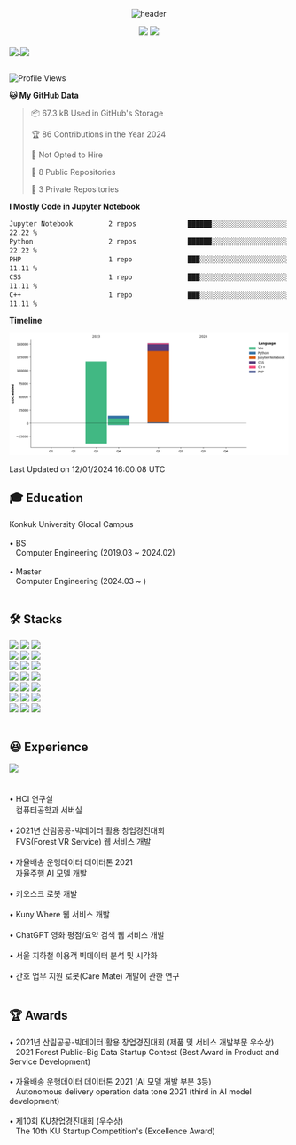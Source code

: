 <!-- 인사 -->
<div align = "center">

![header](https://capsule-render.vercel.app/api?type=rounded&color=0:43cea2,100:185a9d&fontColor=f7f5f5&text=Welcome%20to%20Taehyun's%20GitHub%20👋&animation=twinkling&fontSize=40&fontAlignY=50&fontAlign=50&height=180)

</div>

<div align = "center">
  <img src="https://hits.seeyoufarm.com/api/count/incr/badge.svg?url=https%3A%2F%2Fgithub.com%2Fthe0807&count_bg=%2379C83D&title_bg=%23555555&icon=github.svg&icon_color=%23E7E7E7&title=visit&edge_flat=false">

  <a href="mailto:the0807.eom@gmail.com">
    <img src="https://img.shields.io/badge/Gmail-d14836?logo=Gmail&logoColor=white&link=the0807.eom@gmail.com">
  </a>
</div>
<br>

<!-- 상태 카드 -->
<div align = "center" style="display:flex; flex-direction:row;">
  <a href="">
    <img height=200 align="center" src="https://github-readme-stats-the0807s-projects.vercel.app/api?username=the0807&include_all_commits=true&count_private=true&show_icons=true&hide_border=true&rank_icon=github&custom_title=Git%20Stats" />
    <img height=200 align="center" src="https://github-readme-stats-the0807s-projects.vercel.app/api/top-langs?username=the0807&layout=compact&langs_count=8&card_width=320&count_private=true" />
  </a>
</div>
<br>

<!--START_SECTION:waka-->
![Profile Views](http://img.shields.io/badge/Profile%20Views-274-blue)

**🐱 My GitHub Data** 

> 📦 67.3 kB Used in GitHub's Storage 
 > 
> 🏆 86 Contributions in the Year 2024
 > 
> 🚫 Not Opted to Hire
 > 
> 📜 8 Public Repositories 
 > 
> 🔑 3 Private Repositories 
 > 
**I Mostly Code in Jupyter Notebook** 

```text
Jupyter Notebook         2 repos             ██████░░░░░░░░░░░░░░░░░░░   22.22 % 
Python                   2 repos             ██████░░░░░░░░░░░░░░░░░░░   22.22 % 
PHP                      1 repo              ███░░░░░░░░░░░░░░░░░░░░░░   11.11 % 
CSS                      1 repo              ███░░░░░░░░░░░░░░░░░░░░░░   11.11 % 
C++                      1 repo              ███░░░░░░░░░░░░░░░░░░░░░░   11.11 % 
```



**Timeline**

![Lines of Code chart](https://raw.githubusercontent.com/the0807/the0807/main/assets/bar_graph.png)


 Last Updated on 12/01/2024 16:00:08 UTC
<!--END_SECTION:waka-->

## 🎓 Education
<div style="display:flex; flex-direction:row;">
  Konkuk University Glocal Campus
</div>
<br>
<div style="display:flex; flex-direction:row;">
  • BS
</div>
<div style="display:flex; flex-direction:row;">
  &nbsp&nbsp Computer Engineering (2019.03 ~ 2024.02)
</div>
<br>
<div style="display:flex; flex-direction:row;">
  • Master
</div>
<div style="display:flex; flex-direction:row;">
  &nbsp&nbsp Computer Engineering (2024.03 ~ )
</div>
<br>

<!-- Stack -->
## 🛠️ Stacks
<div style="display:flex; flex-direction:column; align-items:flex-start;">
  <div>
  <img src="https://img.shields.io/badge/ROS-22314E?logo=ros&logoColor=white">
  <img src="https://img.shields.io/badge/ROS2-22314E?logo=ros&logoColor=white">
  <img src="https://img.shields.io/badge/GitHub-181717?logo=github&logoColor=white">
  <br>
  <img src="https://img.shields.io/badge/Raspberry Pi-A22846?logo=Raspberry-Pi&logoColor=white">
  <img src="https://img.shields.io/badge/Ubuntu-E95420?logo=Ubuntu&logoColor=white">
  <img src="https://img.shields.io/badge/Jupyter-F37626?logo=Jupyter&logoColor=white">
  <br>
  <img src="https://img.shields.io/badge/PyTorch-EE4C2C?logo=PyTorch&logoColor=white">
  <img src="https://img.shields.io/badge/TensorFlow-FF6F00?logo=TensorFlow&logoColor=white">
  <img src="https://img.shields.io/badge/Git-F05032?logo=git&logoColor=white">
  <br>
  <img src="https://img.shields.io/badge/Arduino-00878F?logo=Arduino&logoColor=white">
  <img src="https://img.shields.io/badge/Vue.js-4FC08D?logo=Vue.js&logoColor=white">
  <img src="https://img.shields.io/badge/Anaconda-44A833?logo=anaconda&logoColor=white">
  <br>
  <img src="https://img.shields.io/badge/Linux-FCC624?logo=linux&logoColor=black">
  <img src="https://img.shields.io/badge/Firebase-FFCA28?logo=firebase&logoColor=white">
  <img src="https://img.shields.io/badge/Javascript-F7DF1E?logo=javascript&logoColor=white">
  <br>
  <img src="https://img.shields.io/badge/VSCode-007ACC?logo=visual-studio-code&logoColor=white">
  <img src="https://img.shields.io/badge/Vuetify-1867C0?logo=Vuetify">
  <img src="https://img.shields.io/badge/OpenCV-5C3EE8?logo=OpenCV&logoColor=white">
  <br>
  <img src="https://img.shields.io/badge/Python-3776AB?logo=python&logoColor=white">
  <img src="https://img.shields.io/badge/C/C++-3776AB?logo=C%2B%2B&logoColor=white"/>
  <img src="https://img.shields.io/badge/MySQL-4479A1?logo=mysql&logoColor=white">
  <br>
</div>
<br>

## 😆 Experience
<a href="https://the0807.notion.site/96142016cc1141fa800665d9e152d877?pvs=4">
  <img src="https://img.shields.io/badge/Notion-181717?logo=Notion&logoColor=white">
</a>
<br><br>

<div style="display:flex; flex-direction:row;">
  • HCI 연구실
</div>
<div style="display:flex; flex-direction:row;">
  &nbsp&nbsp 컴퓨터공학과 서버실
</div>
<br>

<div style="display:flex; flex-direction:row;">
  • 2021년 산림공공-빅데이터 활용 창업경진대회
</div>
<div style="display:flex; flex-direction:row;">
  &nbsp&nbsp FVS(Forest VR Service) 웹 서비스 개발
</div>
<br>

<div style="display:flex; flex-direction:row;">
  • 자율배송 운행데이터 데이터톤 2021
</div>
<div style="display:flex; flex-direction:row;">
  &nbsp&nbsp 자율주행 AI 모델 개발
</div>
<br>

<div style="display:flex; flex-direction:row;">
  • 키오스크 로봇 개발
</div>
<br>

<div style="display:flex; flex-direction:row;">
  • Kuny Where 웹 서비스 개발
</div>
<br>

<div style="display:flex; flex-direction:row;">
  • ChatGPT 영화 평점/요약 검색 웹 서비스 개발
</div>
<br>

<div style="display:flex; flex-direction:row;">
  • 서울 지하철 이용객 빅데이터 분석 및 시각화
</div>
<br>

<div style="display:flex; flex-direction:row;">
  • 간호 업무 지원 로봇(Care Mate) 개발에 관한 연구
</div>
<br>

## 🏆 Awards
<div style="display:flex; flex-direction:row;">
  • 2021년 산림공공-빅데이터 활용 창업경진대회 (제품 및 서비스 개발부문 우수상)
</div>
<div style="display:flex; flex-direction:row;">
  &nbsp&nbsp 2021 Forest Public-Big Data Startup Contest (Best Award in Product and Service Development)
</div>
<br>

<div style="display:flex; flex-direction:row;">
  • 자율배송 운행데이터 데이터톤 2021 (AI 모델 개발 부분 3등)
</div>
<div style="display:flex; flex-direction:row;">
  &nbsp&nbsp Autonomous delivery operation data tone 2021 (third in AI model development)
</div>
<br>

<div style="display:flex; flex-direction:row;">
  • 제10회 KU창업경진대회 (우수상)
</div>
<div style="display:flex; flex-direction:row;">
  &nbsp&nbsp The 10th KU Startup Competition's (Excellence Award)
</div>
<br>

<!-- Contact -->
<!--
## 📞 Contact
<div align = "center" style="display:flex; flex-direction:row;">
  <a href="mailto:the0807.eom@gmail.com">
    <img src="https://img.shields.io/badge/Gmail-d14836?logo=Gmail&logoColor=white&link=the0807.eom@gmail.com"> 
  </a>
</div>
<br>
-->

<!--
**the0807/the0807** is a ✨ _special_ ✨ repository because its `README.md` (this file) appears on your GitHub profile.

Here are some ideas to get you started:

- 🔭 I’m currently working on ...
- 🌱 I’m currently learning ...
- 👯 I’m looking to collaborate on ...
- 🤔 I’m looking for help with ...
- 💬 Ask me about ...
- 📫 How to reach me: ...
- 😄 Pronouns: ...
- ⚡ Fun fact: ...
-->
